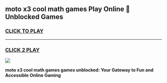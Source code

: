 
## moto x3 cool math games Play Online 👋 Unblocked Games
<h3>
<a href="https://news.freeplayer.one?title=moto_x3_cool_math_games&ref=17CMG">CLICK TO PLAY</a></h3>
<hr>

<h3>
<a href="https://news.freeplayer.one?title=moto_x3_cool_math_games&ref=17CMG">CLICK 2 PLAY</a>
  
</h3>

<a href="https://news.freeplayer.one?title=moto_x3_cool_math_games&ref=17CMG/"><img src="https://clearcache.store/games.png"></a>


**moto x3 cool math games games unblocked: Your Gateway to Fun and Accessible Online Gaming**
